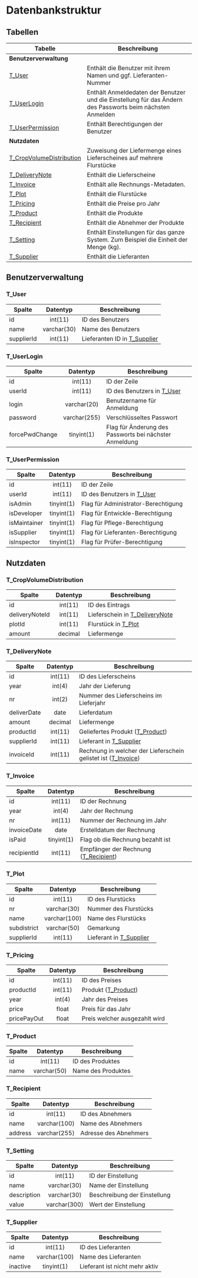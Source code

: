 # Datenbankstruktur
## Tabellen
| Tabelle | Beschreibung |
| --- | --- |
| **Benutzerverwaltung**|
| [T_User](#t_user) | Enthält die Benutzer mit ihrem Namen und ggf. Lieferanten-Nummer |
| [T_UserLogin](#t_userlogin)| Enthält Anmeldedaten der Benutzer und die Einstellung für das Ändern des Passworts beim nächsten Anmelden |
| [T_UserPermission](#t_userpermission)| Enthält Berechtigungen der Benutzer |
| **Nutzdaten** |
| [T_CropVolumeDistribution](#t_cropvolumedistribution) | Zuweisung der Liefermenge eines Lieferscheines auf mehrere Flurstücke |
| [T_DeliveryNote](#t_deliverynote) | Enthält die Lieferscheine |
| [T_Invoice](#t_invoice) | Enthält alle Rechnungs-Metadaten. |
| [T_Plot](#t_plot) | Enthält die Flurstücke |
| [T_Pricing](#t_pricing) | Enthält die Preise pro Jahr |
| [T_Product](#t_product) | Enthält die Produkte |
| [T_Recipient](#t_recipient) | Enthält die Abnehmer der Produkte |
| [T_Setting](#t_setting) | Enthält Einstellungen für das ganze System. Zum Beispiel die Einheit der Menge (kg). |
| [T_Supplier](#t_supplier) | Enthält die Lieferanten |

## Benutzerverwaltung
### T_User
| Spalte | Datentyp | Beschreibung |
| --- | :-: | --- |
| id | int(11) | ID des Benutzers |
| name | varchar(30) | Name des Benutzers |
| supplierId | int(11) | Lieferanten ID in [T_Supplier](#t_supplier) |

### T_UserLogin
| Spalte | Datentyp | Beschreibung |
| --- | :-: | --- |
| id | int(11) | ID der Zeile |
| userId | int(11) | ID des Benutzers in [T_User](#t_user) |
| login | varchar(20) | Benutzername für Anmeldung |
| password | varchar(255) | Verschlüsseltes Passwort |
| forcePwdChange | tinyint(1) | Flag für Änderung des Passworts bei nächster Anmeldung |

### T_UserPermission
| Spalte | Datentyp | Beschreibung |
| --- | :-: | --- |
| id | int(11) | ID der Zeile |
| userId | int(11) | ID des Benutzers in [T_User](#t_user) |
| isAdmin | tinyint(1) | Flag für Administrator-Berechtigung |
| isDeveloper | tinyint(1) | Flag für Entwickle-Berechtigung |
| isMaintainer | tinyint(1) | Flag für Pflege-Berechtigung |
| isSupplier | tinyint(1) | Flag für Lieferanten-Berechtigung |
| isInspector | tinyint(1) | Flag für Prüfer-Berechtigung |

## Nutzdaten
### T_CropVolumeDistribution
| Spalte | Datentyp | Beschreibung |
| --- | :-: | --- |
| id | int(11) | ID des Eintrags |
| deliveryNoteId | int(11) | Lieferschein in [T_DeliveryNote](#t_deliverynote) |
| plotId | int(11) | Flurstück in [T_Plot](#t_plot) |
| amount | decimal | Liefermenge |

### T_DeliveryNote
| Spalte | Datentyp | Beschreibung |
| --- | :-: | --- |
| id | int(11) | ID des Lieferscheins |
| year | int(4) | Jahr der Lieferung|
| nr | int(2) | Nummer des Lieferscheins im Lieferjahr |
| deliverDate | date | Lieferdatum |
| amount | decimal | Liefermenge |
| productId | int(11) | Geliefertes Produkt ([T_Product](#t_product)) |
| supplierId | int(11) | Lieferant in [T_Supplier](#t_supplier) |
| invoiceId | int(11) | Rechnung in welcher der Lieferschein gelistet ist ([T_Invoice](#t_invoice)) |

### T_Invoice
| Spalte | Datentyp | Beschreibung |
| --- | :-: | --- |
| id | int(11) | ID der Rechnung |
| year | int(4) | Jahr der Rechnung |
| nr | int(11) | Nummer der Rechnung im Jahr |
| invoiceDate | date | Erstelldatum der Rechnung |
| isPaid | tinyint(1) | Flag ob die Rechnung bezahlt ist |
| recipientId | int(11) | Empfänger der Rechnung ([T_Recipient](#t_recipient)) |

### T_Plot
| Spalte | Datentyp | Beschreibung |
| --- | :-: | --- |
| id | int(11) | ID des Flurstücks |
| nr | varchar(30) | Nummer des Flurstücks |
| name | varchar(100) | Name des Flurstücks |
| subdistrict | varchar(50) | Gemarkung |
| supplierId | int(11) | Lieferant in [T_Supplier](#t_supplier) |

### T_Pricing
| Spalte | Datentyp | Beschreibung |
| --- | :-: | --- |
| id | int(11) | ID des Preises |
| productId | int(11) | Produkt ([T_Product](#t_product)) |	
| year | int(4) | Jahr des Preises |
| price | float | Preis für das Jahr |
| pricePayOut | float | Preis welcher ausgezahlt wird |

### T_Product
| Spalte | Datentyp | Beschreibung |
| --- | :-: | --- |
| id | int(11) | ID des Produktes |
| name | varchar(50) | Name des Produktes |

### T_Recipient
| Spalte | Datentyp | Beschreibung |
| --- | :-: | --- |
| id | int(11) | ID des Abnehmers |
| name | varchar(100) | Name des Abnehmers |
| address | varchar(255) | Adresse des Abnehmers |

### T_Setting
| Spalte | Datentyp | Beschreibung |
| --- | :-: | --- |
| id | int(11) | ID der Einstellung |
| name | varchar(30) | Name der Einstellung |
| description | varchar(30) | Beschreibung der Einstellung |
| value | varchar(300) | Wert der Einstellung |

### T_Supplier
| Spalte | Datentyp | Beschreibung |
| --- | :-: | --- |
| id | int(11) | ID des Lieferanten |
| name | varchar(100) | Name des Lieferanten |
| inactive | tinyint(1) | Lieferant ist nicht mehr aktiv |